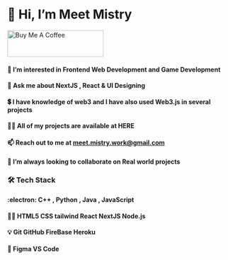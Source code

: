 # 👋 Hi, I’m Meet Mistry

<a href="https://www.buymeacoffee.com/meetmistry" target="_blank"><img src="https://cdn.buymeacoffee.com/buttons/v2/default-yellow.png" alt="Buy Me A Coffee" style="height: 60px !important;width: 217px !important;" ></a>

#### 🌱 I’m interested in Frontend Web Development and Game Development

#### 💬 Ask me about NextJS , React & UI Designing

#### :heavy_dollar_sign: I have knowledge of web3 and I have also used Web3.js in several projects

#### 👨‍💻 All of my projects are available at HERE

#### 📫 Reach out to me at meet.mistry.work@gmail.com

#### 🤝 I’m always looking to collaborate on Real world projects

###  🛠  Tech Stack
#### :electron:  C++ , Python , Java , JavaScript

#### :man_technologist: HTML5 CSS tailwind React NextJS Node.js

#### :bulb: Git GitHub FireBase Heroku

#### 🔧 Figma VS Code

<!---
MeetM15/MeetM15 is a ✨ special ✨ repository because its `README.md` (this file) appears on your GitHub profile.
You can click the Preview link to take a look at your changes.
--->
